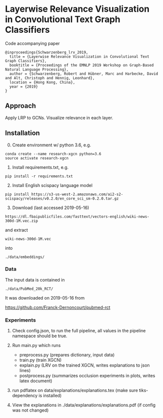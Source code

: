# Layerwise Relevance Visualization in Convolutional Text Graph Classifiers 
Code accompanying paper
```
@inproceedings{Schwarzenberg_lrv_2019,
  title = {Layerwise Relevance Visualization in Convolutional Text Graph Classifiers},
  booktitle = {Proceedings of the EMNLP 2019 Workshop on Graph-Based Natural Language Processing},
  author = {Schwarzenberg, Robert and Hübner, Marc and Harbecke, David and Alt, Christoph and Hennig, Leonhard},
  location = {Hong Kong, China},
  year = {2019}
}
```

## Approach

Apply LRP to GCNs. Visualize relevance in each layer.

## Installation 
0. Create environment w/ python 3.6, e.g. 
```
conda create --name research-xgcn python=3.6
source activate research-xgcn
```

1. Install requirements.txt, e.g. 

```
pip install -r requirements.txt 
```

2. Install English scispacy language model

```
pip install https://s3-us-west-2.amazonaws.com/ai2-s2-scispacy/releases/v0.2.0/en_core_sci_sm-0.2.0.tar.gz
```

3. Download (last accessed 2019-05-16)

```https://dl.fbaipublicfiles.com/fasttext/vectors-english/wiki-news-300d-1M.vec.zip```

and extract

```wiki-news-300d-1M.vec```

into 

```./data/embeddings/``` 

### Data

The input data is contained in 

```./data/PubMed_20k_RCT/```  

It was downloaded on 2019-05-16 from 

https://github.com/Franck-Dernoncourt/pubmed-rct

### Experiments 
1. Check config.json, to run the full pipeline, all values in the pipeline namespace should be true.
2. Run main.py which runs 
    - preprocess.py (prepares dictionary, input data)
    - train.py (train XGCN)
    - explain.py (LRV on the trained XGCN, writes explanations to json lines)
    - postprocess.py (summarizes occlusion experiments in plots, writes latex document)

3. run pdflatex on data/explanations/explanations.tex (make sure tiks-dependency is installed)
4. View the explanations in ./data/explanations/explanations.pdf (if config was not changed)




